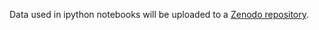 Data used in ipython notebooks will be uploaded to a [Zenodo repository](https://doi.org/10.5281/zenodo.1251122).
